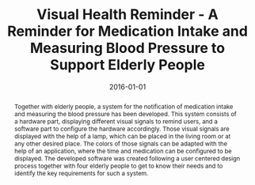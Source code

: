 ---
abstract: Together with elderly people, a system for the notification of medication
  intake and measuring the blood pressure has been developed. This system consists
  of a hardware part, displaying different visual signals to remind users, and a software
  part to configure the hardware accordingly. Those visual signals are displayed with
  the help of a lamp, which can be placed in the living room or at any other desired
  place. The colors of those signals can be adapted with the help of an application,
  where the time and medication can be configured to be displayed. The developed software
  was created following a user centered design process together with four elderly
  people to get to know their needs and to identify the key requirements for such
  a system.
authors:
- René Baranyi
- Sascha Rainer
- Stefan Schlossarek
- Nadja Lederer
- Thomas Grechenig
date: '2016-01-01'
featured: false
publication_types:
- '1'
publishDate: '2016-01-01'
title: Visual Health Reminder - A Reminder for Medication Intake and Measuring Blood
  Pressure to Support Elderly People
url_pdf: ''
---